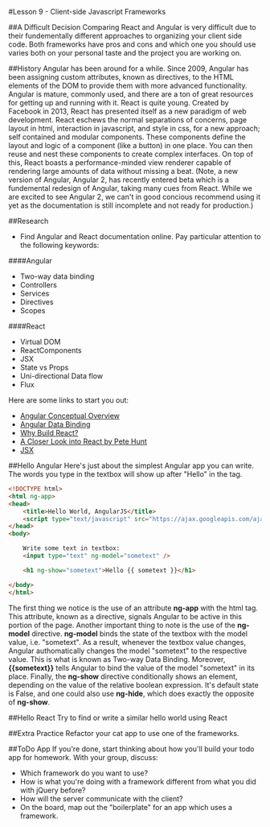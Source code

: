 #Lesson 9 - Client-side Javascript Frameworks

##A Difficult Decision
Comparing React and Angular is very difficult due to their fundementally different approaches to organizing your client side code. Both frameworks have pros and cons and which one you should use varies both on your personal taste and the project you are working on.

##History
Angular has been around for a while. Since 2009, Angular has been assigning custom attributes, known as directives, to the HTML elements of the DOM to provide them with more advanced functionality. Angular is mature, commonly used, and there are a ton of great resources for getting up and running with it. React is quite young. Created by Facebook in 2013, React has presented itself as a new paradigm of web development. React eschews the normal separations of concerns, page layout in html, interaction in javascript, and style in css, for a new approach; self contained and modular components. These components define the layout and logic of a component (like a button) in one place. You can then reuse and nest these components to create complex interfaces. On top of this, React boasts a performance-minded view renderer capable of rendering large amounts of data without missing a beat. (Note, a new version of Angular, Angular 2, has recently entered beta which is a fundemental redesign of Angular, taking many cues from React. While we are excited to see Angular 2, we can't in good concious recommend using it yet as the documentation is still incomplete and not ready for production.)

##Research
- Find Angular and React documentation online. Pay particular attention to the following keywords:

####Angular
- Two-way data binding
- Controllers
- Services
- Directives
- Scopes

####React
- Virtual DOM
- ReactComponents
- JSX
- State vs Props
- Uni-directional Data flow
- Flux

Here are some links to start you out:
- [Angular Conceptual Overview](https://docs.angularjs.org/guide/concepts)
- [Angular Data Binding](https://docs.angularjs.org/guide/databinding)
- [Why Build React?](http://facebook.github.io/react/blog/2013/06/05/why-react.html)
- [A Closer Look into React by Pete Hunt](https://www.quora.com/profile/Pete-Hunt/Posts/Facebooks-React-vs-AngularJS-A-Closer-Look)
- [JSX](https://facebook.github.io/react/docs/jsx-in-depth.html)

##Hello Angular
Here's just about the simplest Angular app you can write. The words you type in the textbox will show up after "Hello" in the tag.
```html
<!DOCTYPE html>
<html ng-app>
<head>
    <title>Hello World, AngularJS</title>
    <script type="text/javascript" src="https://ajax.googleapis.com/ajax/libs/angularjs/1.0.7/angular.min.js"></script>
</head>
<body>

    Write some text in textbox:
    <input type="text" ng-model="sometext" />

    <h1 ng-show="sometext">Hello {{ sometext }}</h1>

</body>
</html>
```
The first thing we notice is the use of an attribute **ng-app** with the html tag. This attribute, known as a directive, signals Angular to be active in this portion of the page. Another important thing to note is the use of the **ng-model** directive. **ng-model** binds the state of the textbox with the model value, i.e. "sometext". As a result, whenever the textbox value changes, Angular authomatically changes the model "sometext" to the respective value. This is what is known as Two-way Data Binding. Moreover, **{{sometext}}** tells Angular to bind the value of the model "sometext" in its place. Finally, the **ng-show** directive conditionally shows an element, depending on the value of the relative boolean expression. It's default state is False, and one could also use **ng-hide**, which does exactly the opposite of **ng-show**.

##Hello React
Try to find or write a similar hello world using React

##Extra Practice
Refactor your cat app to use one of the frameworks.

##ToDo App
If you're done, start thinking about how you'll build your todo app for homework. With your group, discuss:
- Which framework do you want to use?
- How is what you're doing with a framework different from what you did with jQuery before?
- How will the server communicate with the client?
- On the board, map out the "boilerplate" for an app which uses a framework.
